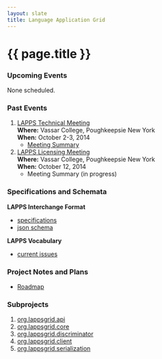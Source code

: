 ```yaml
---
layout: slate
title: Language Application Grid
---
```


<h1>{{ page.title }}</h1>

### Upcoming Events

None scheduled.

### Past Events

1. <a href="TechMeeting2014-10-02.html">LAPPS Technical Meeting</a><br/>
**Where:** Vassar College, Poughkeepsie New York<br/>
**When:** October 2-3, 2014
	* [Meeting Summary](Summary2014-10-03.html)
1. [LAPPS Licensing Meeting](Licensing.html)<br/>
**Where:** Vassar College, Poughkeepsie New York<br/>
**When:** October 12, 2014
	* Meeting Summary (in progress)
	
### Specifications and Schemata

**LAPPS Interchange Format**

* [specifications](interchange/index.html)
* [json schema](http://vocab.lappsgrid.org/schema/lif-schema.json)

**LAPPS Vocabulary**

* [current issues](vocabulary/current_issues.html)

### Project Notes and Plans

* [Roadmap](Roadmap.html)

### Subprojects

1. [org.lappsgrid.api](http://lapps.github.io/org.lappsgrid.api)
1. [org.lappsgrid.core](#)
1. [org.lappsgrid.discriminator](http://lapps.github.io/org.lappsgrid.discriminator)
1. [org.lappsgrid.client](*)
1. [org.lappsgrid.serialization](http://lapps.github.io/org.lappsgrid.serialization)

